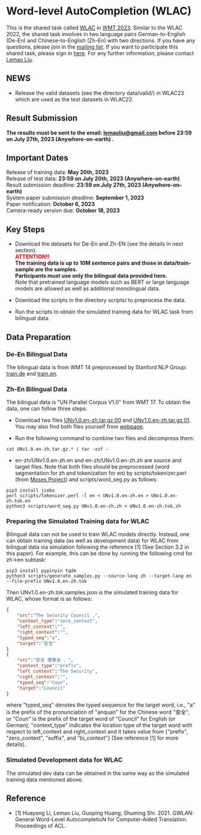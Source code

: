 




# Word-level AutoCompletion (WLAC)

This is the shared task called [WLAC](https://statmt.org/wmt22/word-autocompletion.html) in [WMT 2023](https://statmt.org/wmt23/index.html). Similar to the WLAC 2022, the shared task involves in two language pairs German-to-English (De-En) and Chinese-to-English (Zh-En) with two directions. If you have any questions, please join in the [mailing list](https://groups.google.com/g/wlac2023). If you want to participate this shared task, please sign in [here](https://forms.gle/vu2Y6tZZZX3iptzL9).
For any further information, please contact <a href="mailto:lemaoliu@gmail.com" target="_blank">Lemao Liu</a>.



<!-- ## Test datasets are available
<b> The test datasets for four directions are in the director [test-data/](https://github.com/lemaoliu/WLAC/tree/main/test-data). </b> -->
## NEWS
- Release the valid datasets (see the directory data/valid/) in WLAC23 which are used as the test datasets in WLAC22.


## Result Submission

<b> The results must be sent to the email: lemaoliu@gmail.com before 23:59 on July 27th, 2023 (Anywhere-on-earth) .  </b>


<!-- ## Evaluation results for submissions
The evaluation for submissions is available at [evaluation-results](wlac_result.md) -->

## Important Dates

Release of training data:    <b> May 20th, 2023 </b> <br />
Release of test data:    <b> 23:59 on July 20th, 2023 (Anywhere-on-earth)</b> <br />
Result submission deadline:  <b>23:59 on July 27th, 2023 (Anywhere-on-earth) </b> <br />
System paper submission deadline:    <b> September 1, 2023 </b> <br />
Paper notification:  <b> October 6, 2023 </b> <br />
Camera-ready version due:    <b> October 18, 2023 </b> <br />


## Key Steps

  
- Download the datasets for De-En and Zh-EN (see the details in next section).  <br />
<font color=red><b>ATTENTION!!</b></font> <br />
<b> The training data is up to 10M sentence pairs and those in data/train-sample are the samples. <br /> 
Participants must use only the bilingual data provided here.</b>  <br />
Note that pretrained language models such as BERT or large language models are allowed as well as additional monolingual data. 

- Download the scripts in the directory scripts/ to preprocess the data.

- Run the scripts to obtain the simulated training data for WLAC task from bilingual data.


## Data Preparation

### De-En Bilingual Data

The bilingual data is from WMT 14 preprocessed by Stanford NLP Group: [train.de](https://nlp.stanford.edu/projects/nmt/data/wmt14.en-de/train.de) and [train.en](https://nlp.stanford.edu/projects/nmt/data/wmt14.en-de/train.en).


### Zh-En Bilingual Data

The bilingual data is "UN Parallel Corpus V1.0" from WMT 17. To obtain the data, one can follow three steps:
- Download two files [UNv1.0.en-zh.tar.gz.00](https://drive.google.com/uc?export=download&id=1rv2Yh5j-5da5RZO3DEaYvYRZKxE841hT) and
[UNv1.0.en-zh.tar.gz.01](https://drive.google.com/uc?export=download&id=1cfUezEOv5UPzF-d1uIm9-dkIUjtyZ9ys). You may also find both files yourself from [webpage](https://conferences.unite.un.org/UNCORPUS/en/DownloadOverview).

- Run the following command to combine two files and decompress them:
```
cat UNv1.0.en-zh.tar.gz.* | tar -xzf -
```
- en-zh/UNv1.0.en-zh.en and en-zh/UNv1.0.en-zh.zh are source and target files. Note that both files should be preprocessed (word segmentation for zh and tokenization for en) by scripts/tokenizer.perl (from [Moses Project](https://github.com/moses-smt/mosesdecoder)) and scripts/word_seg.py as follows:
```
pip3 install jieba
perl scripts/tokenizer.perl -l en < UNv1.0.en-zh.en > UNv1.0.en-zh.tok.en
python3 scripts/word_seg.py UNv1.0.en-zh.zh > UNv1.0.en-zh.tok.zh
```

 
### Preparing the Simulated Training data for WLAC


Bilingual data can not be used to train WLAC models directly. Instead, one can obtain training data (as well as development data) for WLAC from bilingual data via simulation following the reference [1] (See Section 3.2 in this paper). For example, this can be done by running the following cmd for zh->en subtask:
```
pip3 install pypinyin tqdm
python3 scripts/generate_samples.py --source-lang zh --target-lang en --file-prefix UNv1.0.en-zh.tok
```
Then UNv1.0.en-zh.tok.samples.json is the simulated training data for WLAC, whose format is as follows:
```json
{
    "src":"The Security Council ,",
    "context_type":"zero_context",
    "left_context":"",
    "right_context":"",
    "typed_seq":"a",
    "target":"安全"
}
{
    "src":"安全 理事会 ，",
    "context_type":"prefix",
    "left_context":"The Security",
    "right_context":"",
    "typed_seq":"Coun",
    "target":"Council"
}
```
where "typed_seq" denotes the typed sequence for the target word, i.e., "a" is the prefix of the pronunciation of "anquan" for the Chinese word "安全", or "Coun" is the prefix of the target word of "Council" for English (or German); "context_type" indicates the location type of the target word with respect to left_context and right_context and it takes value from {"prefix", "zero_context", "suffix", and "bi_context"} (See reference [1] for more details). 

### Simulated Development data for WLAC
The simulated dev data can be obtained in the same way as the simulated training data mentioned above. 

<!-- ### Test Data for WLAC
<font color=red><b>ATTENTION!!</font> [Test data](https://github.com/lemaoliu/WLAC/tree/main/test-data) are available now and the testing results should be submitted on July 7.</b>
 -->


## Reference

- [1] Huayang Li, Lemao Liu, Guoping Huang, Shuming Shi. 2021. GWLAN: General Word-Level AutocompletioN for Computer-Aided Translation. Proceedings of ACL. 
